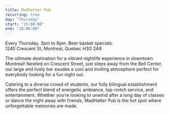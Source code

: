 ```yaml
---
title: Madhatter Pub
recurring: true
day: "Thursday"
start: "15:00:00"
end: "18:00:00"
---
```


Every Thursday. 3pm to 6pm. Beer basket specials.<br>
1240 Crescent St, Montreal, Quebec H3G 2A9

<!-- more -->

The ultimate destination for a vibrant nightlife experience in downtown Montreal! Nestled on Crescent Street, just steps away from the Bell Center, our large and lively bar exudes a cool and inviting atmosphere perfect for everybody looking for a fun night out.

Catering to a diverse crowd of students, our fully bilingual establishment offers the perfect blend of energetic ambiance, top-notch service, and entertainment. Whether you’re looking to unwind after a long day of classes or dance the night away with friends, MadHatter Pub is the hot spot where unforgettable memories are made.

